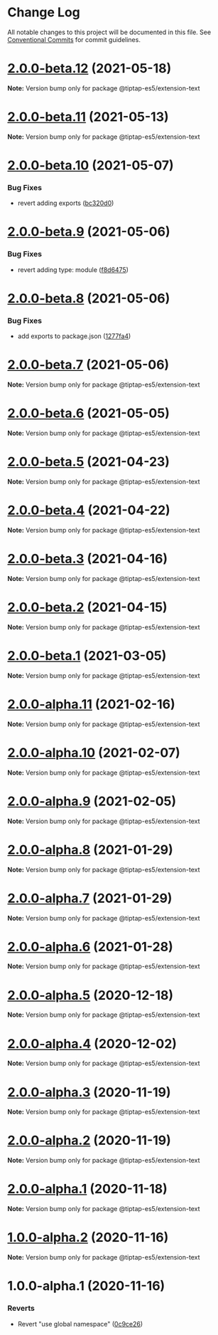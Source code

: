 # Change Log

All notable changes to this project will be documented in this file.
See [Conventional Commits](https://conventionalcommits.org) for commit guidelines.

# [2.0.0-beta.12](https://github.com/ueberdosis/tiptap/compare/@tiptap-es5/extension-text@2.0.0-beta.11...@tiptap-es5/extension-text@2.0.0-beta.12) (2021-05-18)

**Note:** Version bump only for package @tiptap-es5/extension-text

# [2.0.0-beta.11](https://github.com/ueberdosis/tiptap/compare/@tiptap-es5/extension-text@2.0.0-beta.10...@tiptap-es5/extension-text@2.0.0-beta.11) (2021-05-13)

**Note:** Version bump only for package @tiptap-es5/extension-text

# [2.0.0-beta.10](https://github.com/ueberdosis/tiptap/compare/@tiptap-es5/extension-text@2.0.0-beta.9...@tiptap-es5/extension-text@2.0.0-beta.10) (2021-05-07)

### Bug Fixes

- revert adding exports ([bc320d0](https://github.com/ueberdosis/tiptap/commit/bc320d0b4b80b0e37a7e47a56e0f6daec6e65d98))

# [2.0.0-beta.9](https://github.com/ueberdosis/tiptap/compare/@tiptap-es5/extension-text@2.0.0-beta.8...@tiptap-es5/extension-text@2.0.0-beta.9) (2021-05-06)

### Bug Fixes

- revert adding type: module ([f8d6475](https://github.com/ueberdosis/tiptap/commit/f8d6475e2151faea6f96baecdd6bd75880d50d2c))

# [2.0.0-beta.8](https://github.com/ueberdosis/tiptap/compare/@tiptap-es5/extension-text@2.0.0-beta.7...@tiptap-es5/extension-text@2.0.0-beta.8) (2021-05-06)

### Bug Fixes

- add exports to package.json ([1277fa4](https://github.com/ueberdosis/tiptap/commit/1277fa47151e9c039508cdb219bdd0ffe647f4ee))

# [2.0.0-beta.7](https://github.com/ueberdosis/tiptap/compare/@tiptap-es5/extension-text@2.0.0-beta.6...@tiptap-es5/extension-text@2.0.0-beta.7) (2021-05-06)

**Note:** Version bump only for package @tiptap-es5/extension-text

# [2.0.0-beta.6](https://github.com/ueberdosis/tiptap/compare/@tiptap-es5/extension-text@2.0.0-beta.5...@tiptap-es5/extension-text@2.0.0-beta.6) (2021-05-05)

**Note:** Version bump only for package @tiptap-es5/extension-text

# [2.0.0-beta.5](https://github.com/ueberdosis/tiptap/compare/@tiptap-es5/extension-text@2.0.0-beta.4...@tiptap-es5/extension-text@2.0.0-beta.5) (2021-04-23)

**Note:** Version bump only for package @tiptap-es5/extension-text

# [2.0.0-beta.4](https://github.com/ueberdosis/tiptap/compare/@tiptap-es5/extension-text@2.0.0-beta.3...@tiptap-es5/extension-text@2.0.0-beta.4) (2021-04-22)

**Note:** Version bump only for package @tiptap-es5/extension-text

# [2.0.0-beta.3](https://github.com/ueberdosis/tiptap/compare/@tiptap-es5/extension-text@2.0.0-beta.2...@tiptap-es5/extension-text@2.0.0-beta.3) (2021-04-16)

**Note:** Version bump only for package @tiptap-es5/extension-text

# [2.0.0-beta.2](https://github.com/ueberdosis/tiptap/compare/@tiptap-es5/extension-text@2.0.0-beta.1...@tiptap-es5/extension-text@2.0.0-beta.2) (2021-04-15)

**Note:** Version bump only for package @tiptap-es5/extension-text

# [2.0.0-beta.1](https://github.com/ueberdosis/tiptap/compare/@tiptap-es5/extension-text@2.0.0-alpha.11...@tiptap-es5/extension-text@2.0.0-beta.1) (2021-03-05)

**Note:** Version bump only for package @tiptap-es5/extension-text

# [2.0.0-alpha.11](https://github.com/ueberdosis/tiptap/compare/@tiptap-es5/extension-text@2.0.0-alpha.10...@tiptap-es5/extension-text@2.0.0-alpha.11) (2021-02-16)

**Note:** Version bump only for package @tiptap-es5/extension-text

# [2.0.0-alpha.10](https://github.com/ueberdosis/tiptap/compare/@tiptap-es5/extension-text@2.0.0-alpha.9...@tiptap-es5/extension-text@2.0.0-alpha.10) (2021-02-07)

**Note:** Version bump only for package @tiptap-es5/extension-text

# [2.0.0-alpha.9](https://github.com/ueberdosis/tiptap/compare/@tiptap-es5/extension-text@2.0.0-alpha.8...@tiptap-es5/extension-text@2.0.0-alpha.9) (2021-02-05)

**Note:** Version bump only for package @tiptap-es5/extension-text

# [2.0.0-alpha.8](https://github.com/ueberdosis/tiptap/compare/@tiptap-es5/extension-text@2.0.0-alpha.7...@tiptap-es5/extension-text@2.0.0-alpha.8) (2021-01-29)

**Note:** Version bump only for package @tiptap-es5/extension-text

# [2.0.0-alpha.7](https://github.com/ueberdosis/tiptap/compare/@tiptap-es5/extension-text@2.0.0-alpha.6...@tiptap-es5/extension-text@2.0.0-alpha.7) (2021-01-29)

**Note:** Version bump only for package @tiptap-es5/extension-text

# [2.0.0-alpha.6](https://github.com/ueberdosis/tiptap/compare/@tiptap-es5/extension-text@2.0.0-alpha.5...@tiptap-es5/extension-text@2.0.0-alpha.6) (2021-01-28)

**Note:** Version bump only for package @tiptap-es5/extension-text

# [2.0.0-alpha.5](https://github.com/ueberdosis/tiptap/compare/@tiptap-es5/extension-text@2.0.0-alpha.4...@tiptap-es5/extension-text@2.0.0-alpha.5) (2020-12-18)

**Note:** Version bump only for package @tiptap-es5/extension-text

# [2.0.0-alpha.4](https://github.com/ueberdosis/tiptap/compare/@tiptap-es5/extension-text@2.0.0-alpha.3...@tiptap-es5/extension-text@2.0.0-alpha.4) (2020-12-02)

**Note:** Version bump only for package @tiptap-es5/extension-text

# [2.0.0-alpha.3](https://github.com/ueberdosis/tiptap/compare/@tiptap-es5/extension-text@2.0.0-alpha.2...@tiptap-es5/extension-text@2.0.0-alpha.3) (2020-11-19)

**Note:** Version bump only for package @tiptap-es5/extension-text

# [2.0.0-alpha.2](https://github.com/ueberdosis/tiptap/compare/@tiptap-es5/extension-text@2.0.0-alpha.1...@tiptap-es5/extension-text@2.0.0-alpha.2) (2020-11-19)

**Note:** Version bump only for package @tiptap-es5/extension-text

# [2.0.0-alpha.1](https://github.com/ueberdosis/tiptap/compare/@tiptap-es5/extension-text@1.0.0-alpha.2...@tiptap-es5/extension-text@2.0.0-alpha.1) (2020-11-18)

**Note:** Version bump only for package @tiptap-es5/extension-text

# [1.0.0-alpha.2](https://github.com/ueberdosis/tiptap/compare/@tiptap-es5/extension-text@1.0.0-alpha.1...@tiptap-es5/extension-text@1.0.0-alpha.2) (2020-11-16)

**Note:** Version bump only for package @tiptap-es5/extension-text

# 1.0.0-alpha.1 (2020-11-16)

### Reverts

- Revert "use global namespace" ([0c9ce26](https://github.com/ueberdosis/tiptap/commit/0c9ce26c02c07d88a757c01b0a9d7f9e2b0b7502))
